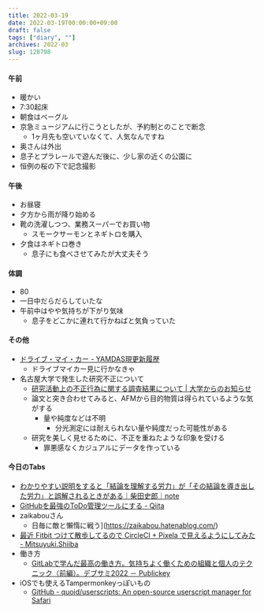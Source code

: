 ```yaml
---
title: 2022-03-19
date: 2022-03-19T00:00:00+09:00
draft: false
tags: ["diary", ""]
archives: 2022-03
slug: 128798
---
```

#### 午前
- 暖かい
- 7:30起床
- 朝食はベーグル
- 京急ミュージアムに行こうとしたが、予約制とのことで断念
  - 1ヶ月先も空いていなくて、人気なんですね
- 奥さんは外出
- 息子とプラレールで遊んだ後に、少し家の近くの公園に
- 恒例の桜の下で記念撮影
#### 午後
- お昼寝
- 夕方から雨が降り始める
- 靴の洗濯しつつ、業務スーパーでお買い物
  - スモークサーモンとネギトロを購入
- 夕食はネギトロ巻き
  - 息子にも食べさせてみたが大丈夫そう
#### 体調
- 80
- 一日中だらだらしていたな
- 午前中はやや気持ちが下がり気味
  - 息子をどこかに連れて行かねばと気負っていた
#### その他
- [ドライブ・マイ・カー - YAMDAS現更新履歴](https://yamdas.hatenablog.com/entry/20220318/drive-my-car)
  - ドライブマイカー見に行かなきゃ
- 名古屋大学で発生した研究不正について
  - [研究活動上の不正行為に関する調査結果について | 大学からのお知らせ](https://www.nagoya-u.ac.jp/info/20220316_jimu.html)
  - 論文と突き合わせてみると、AFMから目的物質は得られているような気がする
    - 量や純度などは不明
      - 分光測定には耐えられない量や純度だった可能性がある
  - 研究を美しく見せるために、不正を重ねたような印象を受ける
    - 罪悪感なくカジュアルにデータを作っている
#### 今日のTabs
- [わかりやすい説明をすると「結論を理解する労力」が「その結論を導き出した労力」と誤解されるときがある｜柴田史郎｜note](https://note.com/4bata/n/n0a44276a0ef1?fbclid=IwAR3LUtuNh1GoVgRhGLStT0O02V-l37dhvkzsJZOpy47jzibxLBwTdY2ncZQ)
- [GitHubを最強のToDo管理ツールにする - Qiita](https://qiita.com/o_ob/items/fd45fba2a9af0ce963c3)
- zaikabouさん
  - 日毎に敵と懶惰に戦う](https://zaikabou.hatenablog.com/)
- [最近 Fitbit つけて散歩してるので CircleCI + Pixela で見えるようにしてみた - Mitsuyuki.Shiiba](https://bufferings.hatenablog.com/entry/2022/02/27/150342)
- 働き方
  - [GitLabで学んだ最高の働き方。気持ちよく働くための組織と個人のテクニック（前編）。デブサミ2022 － Publickey](https://www.publickey1.jp/blog/22/gitlab2022.html)
- iOSでも使えるTampermonkeyっぽいもの
  - [GitHub - quoid/userscripts: An open-source userscript manager for Safari](https://github.com/quoid/userscripts#installation)
